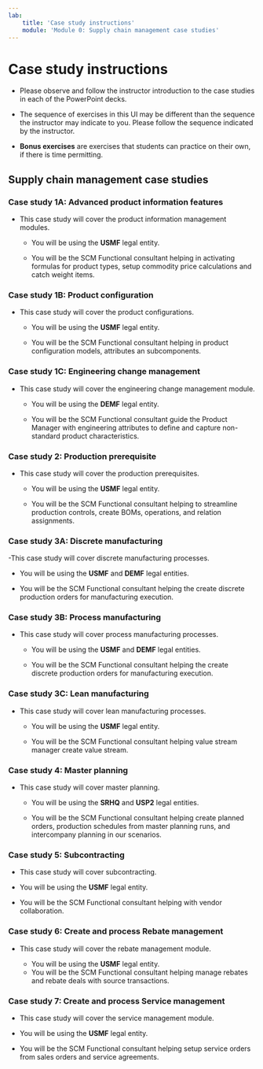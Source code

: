 ```yaml
---
lab:
    title: 'Case study instructions'
    module: 'Module 0: Supply chain management case studies'
---
```


Case study instructions
=======================

- Please observe and follow the instructor introduction to the case studies in
    each of the PowerPoint decks.

- The sequence of exercises in this UI may be different than the sequence the
    instructor may indicate to you. Please follow the sequence indicated by the
    instructor.

- **Bonus exercises** are exercises that students can practice on their own, if there is time permitting.

Supply chain management case studies
----------

### **Case study 1A: Advanced product information features**  

- This case study will cover the product information management modules.

  - You will be using the **USMF** legal entity.

  - You will be the SCM Functional consultant helping in activating formulas for product types, setup commodity price calculations and catch weight items. 
  
### **Case study 1B: Product configuration**  

- This case study will cover the product configurations.

  - You will be using the **USMF** legal entity.

  - You will be the SCM Functional consultant helping in product configuration models, attributes an subcomponents.

### **Case study 1C: Engineering change management**  

- This case study will cover the engineering change management module.

  - You will be using the **DEMF** legal entity.

  - You will be the SCM Functional consultant guide the Product Manager with engineering attributes to define and capture non-standard product characteristics.
  
### **Case study 2: Production prerequisite**

- This case study will cover the production prerequisites.

  - You will be using the **USMF** legal entity.

  - You will be the SCM Functional consultant helping to streamline production controls, create BOMs, operations, and relation assignments.
    
### **Case study 3A: Discrete manufacturing**

-This case study will cover discrete manufacturing processes.

  - You will be using the **USMF** and **DEMF** legal entities.

  - You will be the SCM Functional consultant helping the create discrete production orders for manufacturing execution.

### **Case study 3B: Process manufacturing**

- This case study will cover process manufacturing processes.

  - You will be using the **USMF** and **DEMF** legal entities.

  - You will be the SCM Functional consultant helping the create discrete production orders for manufacturing execution. 
  

### **Case study 3C: Lean manufacturing**

- This case study will cover lean manufacturing processes.

  - You will be using the **USMF** legal entity.

  - You will be the SCM Functional consultant helping value stream manager create value stream.

### **Case study 4: Master planning**

- This case study will cover master planning. 

  - You will be using the **SRHQ** and **USP2** legal entities.

  - You will be the SCM Functional consultant helping create planned orders, production schedules from master planning runs, and intercompany planning in our scenarios.
  

### **Case study 5: Subcontracting**

- This case study will cover subcontracting.

- You will be using the **USMF** legal entity.
- You will be the SCM Functional consultant helping with vendor collaboration.

### **Case study 6: Create and process Rebate management**

- This case study will cover the rebate management module.

  - You will be using the **USMF** legal entity.
  - You will be the SCM Functional consultant helping manage rebates and rebate deals with source transactions.

### **Case study 7: Create and process Service management**

- This case study will cover the service management module.

 - You will be using the **USMF** legal entity.

 - You will be the SCM Functional consultant helping setup service orders from sales orders and service agreements.